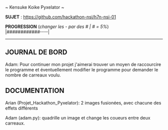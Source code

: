 ~ Kensuke Koike Pyxelator ~

**SUJET** : https://github.com/hackathon-nsi/h7n-nsi-01

**PROGRESSION** (*changer les - par des # | # = 5%*)<br />
|############----|

<hr />
<!-- ne pas effacer les lignes ci-dessus et mettre à jour la progression régulièrement -->

## JOURNAL DE BORD

Adam:
Pour continuer mon projet j'aimerai trouver un moyen de raccourcire le programme et éventuellement modifier le programme pour demander le nombre de carreaux voulu.

## DOCUMENTATION
Arian (Projet_Hackathon_Pyxelator): 2 images fusionées, avec chacune des effets différents

Adam (adam.py): quadrille un image et change les coueurs entre deux carreaux.



